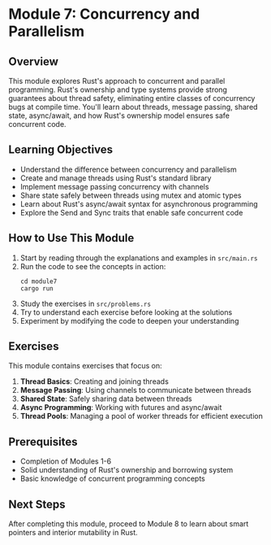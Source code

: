 # Module 7: Concurrency and Parallelism

## Overview
This module explores Rust's approach to concurrent and parallel programming. Rust's ownership and type systems provide strong guarantees about thread safety, eliminating entire classes of concurrency bugs at compile time. You'll learn about threads, message passing, shared state, async/await, and how Rust's ownership model ensures safe concurrent code.

## Learning Objectives
- Understand the difference between concurrency and parallelism
- Create and manage threads using Rust's standard library
- Implement message passing concurrency with channels
- Share state safely between threads using mutex and atomic types
- Learn about Rust's async/await syntax for asynchronous programming
- Explore the Send and Sync traits that enable safe concurrent code

## How to Use This Module
1. Start by reading through the explanations and examples in `src/main.rs`
2. Run the code to see the concepts in action:
   ```
   cd module7
   cargo run
   ```
3. Study the exercises in `src/problems.rs`
4. Try to understand each exercise before looking at the solutions
5. Experiment by modifying the code to deepen your understanding

## Exercises
This module contains exercises that focus on:
1. **Thread Basics**: Creating and joining threads
2. **Message Passing**: Using channels to communicate between threads
3. **Shared State**: Safely sharing data between threads
4. **Async Programming**: Working with futures and async/await
5. **Thread Pools**: Managing a pool of worker threads for efficient execution

## Prerequisites
- Completion of Modules 1-6
- Solid understanding of Rust's ownership and borrowing system
- Basic knowledge of concurrent programming concepts

## Next Steps
After completing this module, proceed to Module 8 to learn about smart pointers and interior mutability in Rust.
